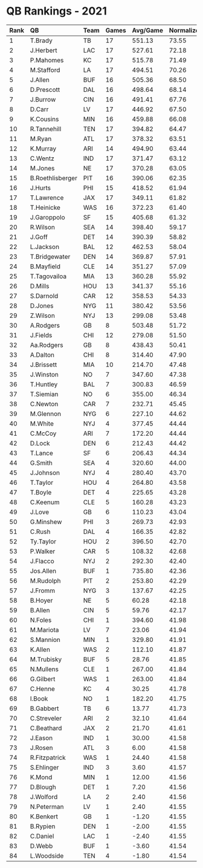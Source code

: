 # QB Rankings - 2021

| Rank | QB               | Team | Games | Avg/Game | Normalized |
| :----| :----------------| :----| :-----| :--------| :----------|
| 1    | T.Brady          | TB   | 17    | 551.13   | 73.55      |
| 2    | J.Herbert        | LAC  | 17    | 527.61   | 72.18      |
| 3    | P.Mahomes        | KC   | 17    | 515.78   | 71.49      |
| 4    | M.Stafford       | LA   | 17    | 494.51   | 70.26      |
| 5    | J.Allen          | BUF  | 16    | 505.36   | 68.50      |
| 6    | D.Prescott       | DAL  | 16    | 498.64   | 68.14      |
| 7    | J.Burrow         | CIN  | 16    | 491.41   | 67.76      |
| 8    | D.Carr           | LV   | 17    | 446.92   | 67.50      |
| 9    | K.Cousins        | MIN  | 16    | 459.88   | 66.08      |
| 10   | R.Tannehill      | TEN  | 17    | 394.82   | 64.47      |
| 11   | M.Ryan           | ATL  | 17    | 378.32   | 63.51      |
| 12   | K.Murray         | ARI  | 14    | 494.90   | 63.44      |
| 13   | C.Wentz          | IND  | 17    | 371.47   | 63.12      |
| 14   | M.Jones          | NE   | 17    | 370.28   | 63.05      |
| 15   | B.Roethlisberger | PIT  | 16    | 390.06   | 62.35      |
| 16   | J.Hurts          | PHI  | 15    | 418.52   | 61.94      |
| 17   | T.Lawrence       | JAX  | 17    | 349.11   | 61.82      |
| 18   | T.Heinicke       | WAS  | 16    | 372.23   | 61.40      |
| 19   | J.Garoppolo      | SF   | 15    | 405.68   | 61.32      |
| 20   | R.Wilson         | SEA  | 14    | 398.40   | 59.17      |
| 21   | J.Goff           | DET  | 14    | 390.39   | 58.82      |
| 22   | L.Jackson        | BAL  | 12    | 462.53   | 58.04      |
| 23   | T.Bridgewater    | DEN  | 14    | 369.87   | 57.91      |
| 24   | B.Mayfield       | CLE  | 14    | 351.27   | 57.09      |
| 25   | T.Tagovailoa     | MIA  | 13    | 360.28   | 55.92      |
| 26   | D.Mills          | HOU  | 13    | 341.37   | 55.16      |
| 27   | S.Darnold        | CAR  | 12    | 358.53   | 54.33      |
| 28   | D.Jones          | NYG  | 11    | 380.42   | 53.56      |
| 29   | Z.Wilson         | NYJ  | 13    | 299.08   | 53.48      |
| 30   | A.Rodgers        | GB   | 8     | 503.48   | 51.72      |
| 31   | J.Fields         | CHI  | 12    | 279.08   | 51.50      |
| 32   | Aa.Rodgers       | GB   | 8     | 438.43   | 50.41      |
| 33   | A.Dalton         | CHI  | 8     | 314.40   | 47.90      |
| 34   | J.Brissett       | MIA  | 10    | 214.70   | 47.48      |
| 35   | J.Winston        | NO   | 7     | 347.60   | 47.38      |
| 36   | T.Huntley        | BAL  | 7     | 300.83   | 46.59      |
| 37   | T.Siemian        | NO   | 6     | 355.00   | 46.34      |
| 38   | C.Newton         | CAR  | 7     | 232.71   | 45.45      |
| 39   | M.Glennon        | NYG  | 6     | 227.10   | 44.62      |
| 40   | M.White          | NYJ  | 4     | 377.45   | 44.44      |
| 41   | C.McCoy          | ARI  | 7     | 172.20   | 44.44      |
| 42   | D.Lock           | DEN  | 6     | 212.43   | 44.42      |
| 43   | T.Lance          | SF   | 6     | 206.43   | 44.34      |
| 44   | G.Smith          | SEA  | 4     | 320.60   | 44.00      |
| 45   | J.Johnson        | NYJ  | 4     | 280.40   | 43.70      |
| 46   | T.Taylor         | HOU  | 4     | 264.80   | 43.58      |
| 47   | T.Boyle          | DET  | 4     | 225.65   | 43.28      |
| 48   | C.Keenum         | CLE  | 5     | 160.28   | 43.23      |
| 49   | J.Love           | GB   | 6     | 110.23   | 43.04      |
| 50   | G.Minshew        | PHI  | 3     | 269.73   | 42.93      |
| 51   | C.Rush           | DAL  | 4     | 166.35   | 42.82      |
| 52   | Ty.Taylor        | HOU  | 2     | 396.50   | 42.70      |
| 53   | P.Walker         | CAR  | 5     | 108.32   | 42.68      |
| 54   | J.Flacco         | NYJ  | 2     | 292.30   | 42.40      |
| 55   | Jos.Allen        | BUF  | 1     | 735.80   | 42.36      |
| 56   | M.Rudolph        | PIT  | 2     | 253.80   | 42.29      |
| 57   | J.Fromm          | NYG  | 3     | 137.67   | 42.25      |
| 58   | B.Hoyer          | NE   | 5     | 60.28    | 42.18      |
| 59   | B.Allen          | CIN  | 5     | 59.76    | 42.17      |
| 60   | N.Foles          | CHI  | 1     | 394.60   | 41.98      |
| 61   | M.Mariota        | LV   | 7     | 23.06    | 41.94      |
| 62   | S.Mannion        | MIN  | 1     | 329.80   | 41.91      |
| 63   | K.Allen          | WAS  | 2     | 112.10   | 41.87      |
| 64   | M.Trubisky       | BUF  | 5     | 28.76    | 41.85      |
| 65   | N.Mullens        | CLE  | 1     | 267.00   | 41.84      |
| 66   | G.Gilbert        | WAS  | 1     | 263.00   | 41.84      |
| 67   | C.Henne          | KC   | 4     | 30.25    | 41.78      |
| 68   | I.Book           | NO   | 1     | 182.20   | 41.75      |
| 69   | B.Gabbert        | TB   | 6     | 13.77    | 41.73      |
| 70   | C.Streveler      | ARI  | 2     | 32.10    | 41.64      |
| 71   | C.Beathard       | JAX  | 2     | 21.70    | 41.61      |
| 72   | J.Eason          | IND  | 1     | 30.00    | 41.58      |
| 73   | J.Rosen          | ATL  | 3     | 6.00     | 41.58      |
| 74   | R.Fitzpatrick    | WAS  | 1     | 24.40    | 41.58      |
| 75   | S.Ehlinger       | IND  | 3     | 3.60     | 41.57      |
| 76   | K.Mond           | MIN  | 1     | 12.00    | 41.56      |
| 77   | D.Blough         | DET  | 1     | 7.20     | 41.56      |
| 78   | J.Wolford        | LA   | 2     | 2.40     | 41.56      |
| 79   | N.Peterman       | LV   | 1     | 2.40     | 41.55      |
| 80   | K.Benkert        | GB   | 1     | -1.20    | 41.55      |
| 81   | B.Rypien         | DEN  | 1     | -2.00    | 41.55      |
| 82   | C.Daniel         | LAC  | 1     | -2.40    | 41.55      |
| 83   | D.Webb           | BUF  | 1     | -3.60    | 41.54      |
| 84   | L.Woodside       | TEN  | 4     | -1.80    | 41.54      |

